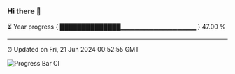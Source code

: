 ### Hi there 👋

⏳ Year progress { ██████████████▁▁▁▁▁▁▁▁▁▁▁▁▁▁▁▁ } 47.00 %

---

⏰ Updated on Fri, 21 Jun 2024 00:52:55 GMT

![Progress Bar CI](https://github.com/liununu/liununu/workflows/Progress%20Bar%20CI/badge.svg)
